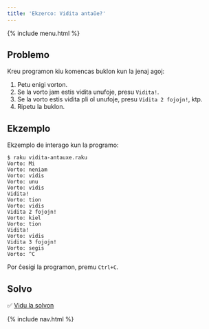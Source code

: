 ```yaml
---
title: 'Ekzerco: Vidita antaŭe?'
---
```


{% include menu.html %}

## Problemo

Kreu programon kiu komencas buklon kun la jenaj agoj:

1. Petu enigi vorton.
2. Se la vorto jam estis vidita unufoje, presu `Vidita!`.
3. Se la vorto estis vidita pli ol unufoje, presu `Vidita 2 fojojn!`, ktp.
3. Ripetu la buklon.

## Ekzemplo

Ekzemplo de interago kun la programo:

```console
$ raku vidita-antauxe.raku
Vorto: Mi
Vorto: neniam
Vorto: vidis
Vorto: unu
Vorto: vidis
Vidita!
Vorto: tion
Vorto: vidis
Vidita 2 fojojn!
Vorto: kiel
Vorto: tion
Vidita!
Vorto: vidis
Vidita 3 fojojn!
Vorto: segis
Vorto: ^C
```

Por ĉesigi la programon, premu `Ctrl+C`.

## Solvo

✅ [Vidu la solvon](solvo)

{% include nav.html %}